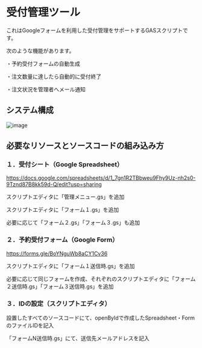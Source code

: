 # 受付管理ツール

これはGoogleフォームを利用した受付管理をサポートするGASスクリプトです。

次のような機能があります。

・予約受付フォームの自動生成

・注文数量に達したら自動的に受付終了

・注文状況を管理者へメール通知

## システム構成
![image](https://user-images.githubusercontent.com/11681096/130345647-a78bd285-604c-425b-b470-b286dd2ddf61.png)

## 必要なリソースとソースコードの組み込み方
### １．受付シート（Google Spreadsheet）

https://docs.google.com/spreadsheets/d/1_7gn1R2TBbweu9Fhy9Uz-nh2s0-9Tznd87B8kk59d-Q/edit?usp=sharing

スクリプトエディタに「管理メニュー.gs」を追加

スクリプトエディタに「フォーム１.gs」を追加

必要に応じて「フォーム２.gs」「フォーム３.gs」も追加

### ２．予約受付フォーム（Google Form）

https://forms.gle/BoYNguWb8aCY1Cv36

スクリプトエディタに「フォーム１送信時.gs」を追加

必要に応じて同じフォームを作成、それぞれのスクリプトエディタに「フォーム２送信時.gs」「フォーム３送信時.gs」を追加

### ３．IDの設定（スクリプトエディタ）
設置したすべてのソースコードにて、openByIdで作成したSpreadsheet・FormのファイルIDを記入

「フォームN送信時.gs」にて、送信先メールアドレスを記入


